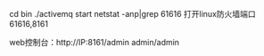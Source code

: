 cd bin
./activemq start
netstat -anp|grep 61616
打开linux防火墙端口 61616,8161

web控制台：http://IP:8161/admin  admin/admin